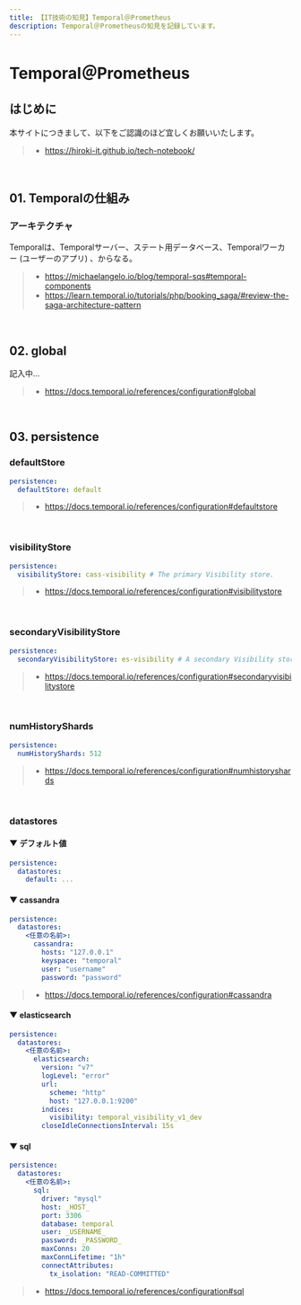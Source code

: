 ```yaml
---
title: 【IT技術の知見】Temporal＠Prometheus
description: Temporal＠Prometheusの知見を記録しています。
---
```


# Temporal＠Prometheus

## はじめに

本サイトにつきまして、以下をご認識のほど宜しくお願いいたします。

> - https://hiroki-it.github.io/tech-notebook/

<br>

## 01. Temporalの仕組み

### アーキテクチャ

Temporalは、Temporalサーバー、ステート用データベース、Temporalワーカー (ユーザーのアプリ) 、からなる。

> - https://michaelangelo.io/blog/temporal-sqs#temporal-components
> - https://learn.temporal.io/tutorials/php/booking_saga/#review-the-saga-architecture-pattern

<br>

## 02. global

記入中...

> - https://docs.temporal.io/references/configuration#global

<br>

## 03. persistence

### defaultStore

```yaml
persistence:
  defaultStore: default
```

> - https://docs.temporal.io/references/configuration#defaultstore

<br>

### visibilityStore

```yaml
persistence:
  visibilityStore: cass-visibility # The primary Visibility store.
```

> - https://docs.temporal.io/references/configuration#visibilitystore

<br>

### secondaryVisibilityStore

```yaml
persistence:
  secondaryVisibilityStore: es-visibility # A secondary Visibility store added to enable Dual Visibility.
```

> - https://docs.temporal.io/references/configuration#secondaryvisibilitystore

<br>

### numHistoryShards

```yaml
persistence:
  numHistoryShards: 512
```

> - https://docs.temporal.io/references/configuration#numhistoryshards

<br>

### datastores

#### ▼ デフォルト値

```yaml
persistence:
  datastores:
    default: ...
```

#### ▼ cassandra

```yaml
persistence:
  datastores:
    <任意の名前>:
      cassandra:
        hosts: "127.0.0.1"
        keyspace: "temporal"
        user: "username"
        password: "password"
```

> - https://docs.temporal.io/references/configuration#cassandra

#### ▼ elasticsearch

```yaml
persistence:
  datastores:
    <任意の名前>:
      elasticsearch:
        version: "v7"
        logLevel: "error"
        url:
          scheme: "http"
          host: "127.0.0.1:9200"
        indices:
          visibility: temporal_visibility_v1_dev
        closeIdleConnectionsInterval: 15s
```

#### ▼ sql

```yaml
persistence:
  datastores:
    <任意の名前>:
      sql:
        driver: "mysql"
        host: _HOST_
        port: 3306
        database: temporal
        user: _USERNAME_
        password: _PASSWORD_
        maxConns: 20
        maxConnLifetime: "1h"
        connectAttributes:
          tx_isolation: "READ-COMMITTED"
```

> - https://docs.temporal.io/references/configuration#sql

<br>

